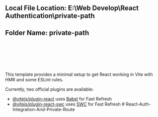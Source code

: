 ## Local File Location: E:\Web Develop\React Authentication\private-path <br>
## Folder Name: private-path    <br>




<br>
<br>

<br><br>

   


This template provides a minimal setup to get React working in Vite with HMR and some ESLint rules.

Currently, two official plugins are available:

- [@vitejs/plugin-react](https://github.com/vitejs/vite-plugin-react/blob/main/packages/plugin-react/README.md) uses [Babel](https://babeljs.io/) for Fast Refresh
- [@vitejs/plugin-react-swc](https://github.com/vitejs/vite-plugin-react-swc) uses [SWC](https://swc.rs/) for Fast Refresh
#   R e a c t - A u t h - I n t e g r a t i o n - A n d - P r i v a t e - R o u t e 
 
 

